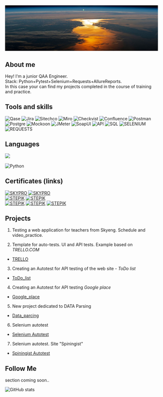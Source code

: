![Header](https://github.com/MDN78/MDN78/blob/main/assets/sunrise.JPG)

## About me
Hey! I'm a junior QAA Engineer.</br> Stack: Python+Pytest+Selenium+Requests+AllureReports.</br> In this case your can find my projects completed in the course of training and practice.

## Tools and skills
![Qase](https://img.shields.io/badge/Qase-000000?style=for-the-badge&logo=appveyor) ![Jira](https://img.shields.io/badge/Jira-000000?style=for-the-badge&logo=Jira) ![Sitechco](https://img.shields.io/badge/Sitechco-000000?style=for-the-badge&logo=appveyor) ![Miro](https://img.shields.io/badge/Miro-000000?style=for-the-badge&logo=Miro) ![Checkvist](https://img.shields.io/badge/Checkvist-000000?style=for-the-badge&logo=appveyor) ![Confluence](https://img.shields.io/badge/Confluence-000000?style=for-the-badge&logo=Confluence) ![Postman](https://img.shields.io/badge/Postman-000000?style=for-the-badge&logo=Postman) ![Postgre](https://img.shields.io/badge/Postgre-000000?style=for-the-badge&logo=postgresql) ![Mockoon](https://img.shields.io/badge/Mockoon-000000?style=for-the-badge&logo=appveyor) ![JMeter](https://img.shields.io/badge/JMeter-000000?style=for-the-badge&logo=apachejmeter) ![SoapUI](https://img.shields.io/badge/SoapUI-000000?style=for-the-badge&logo=appveyor) ![API](https://img.shields.io/badge/API-000000?style=for-the-badge&logo=appveyor) ![SQL](https://img.shields.io/badge/sql-000000?style=for-the-badge&logo=sqlite&logoColor=appveyor) ![SELENIUM](https://img.shields.io/badge/selenium-000000?style=for-the-badge&logo=selenium) ![REQUESTS](https://img.shields.io/badge/requests-000000?style=for-the-badge&logo=appveyor)

## Languages  
<p align="left">
<img src="https://cdn.jsdelivr.net/gh/devicons/devicon@latest/icons/python/python-original.svg" height="40" wight="40" />
          
![Python](https://img.shields.io/badge/Python-F0E68C?style=for-the-badge&logo=python)

## Certificates (links)
[![SKYPRO](https://img.shields.io/badge/SkyPro-QA_Engineer-1E90FF?style=for-the-badge&logo=appveyor)](https://drive.google.com/file/d/1O1EBU1pxq6RvTFC31XtrJj9bqyPISMTW/view?usp=sharing)
[![SKYPRO](https://img.shields.io/badge/SkyPro-Automation-1E90FF?style=for-the-badge&logo=appveyor)](https://drive.google.com/file/d/1OFW-zMCFt4dPBMt2-NORSH5axeYL9ELt/view?usp=sharing)
</br>
[![STEPIK](https://img.shields.io/badge/python-general_course-FFFF00?style=for-the-badge&logo=python)](https://stepik.org/cert/1943362)
[![STEPIK](https://img.shields.io/badge/python-extended_course-FFFF00?style=for-the-badge&logo=python)](https://stepik.org/cert/2082586)</br>
[![STEPIK](https://img.shields.io/badge/python-API_Autotest-FF7F50?style=for-the-badge&logo=python)](https://stepik.org/cert/2066038)
[![STEPIK](https://img.shields.io/badge/python-Selenium_Autotest-<COLOR>?style=for-the-badge&logo=python)](https://stepik.org/cert/2118089)
[![STEPIK](https://img.shields.io/badge/python-Selenium_Extended-<COLOR>?style=for-the-badge&logo=python)](https://stepik.org/cert/2167510)

## Projects
1. Testing a web application for teachers from Skyeng. Schedule and video_practice.
<!-- - [Skyeng_schedule](https://broken-process-7e3.notion.site/1-2-3-acaea12b7d5d49369a8fd48094c18b60)
- [Skyeng_video_practice](https://broken-process-7e3.notion.site/d7533bdeb736445fb27f1fcf60f4fc13?pvs=4) -->

2. Template for auto-tests. UI and API tests. Example based on *TRELLO.COM*
- [TRELLO](https://github.com/MDN78/pytest_ui_api_template)

3. Creating an Autotest for API testing of the web site - *ToDo list*
- [ToDo_list](https://github.com/MDN78/ToDo_list_API_autotest)

4. Creating an Autotest for API testing *Google place*
- [Google_place](https://github.com/MDN78/Google_place_autotest)
5. New project dedicated to DATA Parsing
- [Data_parcing](https://github.com/MDN78/Parsing)

6. Selenium autotest
- [Selenium Autotest](https://github.com/MDN78/Stepik_selenium_autotest.git)

7. Selenium autotest. Site "Spiningist"
- [Spiningist Autotest](https://github.com/MDN78/Spiningist_site_autotest_selenium.git)

<!-- ## Github Profile Trophy
[![trophy](https://github-profile-trophy.vercel.app/?username=MDN78)](https://github.com/MDN78/github-profile-trophy) -->

## Follow Me
 section coming soon..
<!-- [![ВКОНТАКТЕ](https://img.shields.io/badge/ВКОНТАКТЕ-4169E1?style=for-the-badge&logo=VK)](https://vk.com/id554123) [![FACEBOOK](https://img.shields.io/badge/FACEBOOK-000080?style=for-the-badge&logo=FACEBOOK)](https://www.facebook.com/profile.php?id=100002279257967) [![LINKEDIN](https://img.shields.io/badge/LINKEDIN-4169E1?style=for-the-badge&logo=LINKEDIN)](https://www.linkedin.com/in/dmitry-maksimov-23a7ba90/) ![Instagram](https://img.shields.io/badge/Instagram-FF1493?style=for-the-badge&logo=Instagram) -->


![GitHub stats](https://github-readme-stats.vercel.app/api?username=MDN78&hide=prs,contribs)
